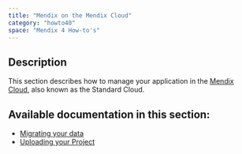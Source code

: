 ```yaml
---
title: "Mendix on the Mendix Cloud"
category: "howto40"
space: "Mendix 4 How-to's"
---
```

## Description

This section describes how to manage your application in the [Mendix Cloud](https://cloud.mendix.com), also known as the Standard Cloud.

## Available documentation in this section:

*   [Migrating your data](/howto30/Migrating+your+data)
*   [Uploading your Project](/howto30/Uploading+your+Project)